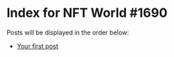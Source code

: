 # Index for NFT World #1690
Posts will be displayed in the order below:

- [Your first post](./001-first.md)

